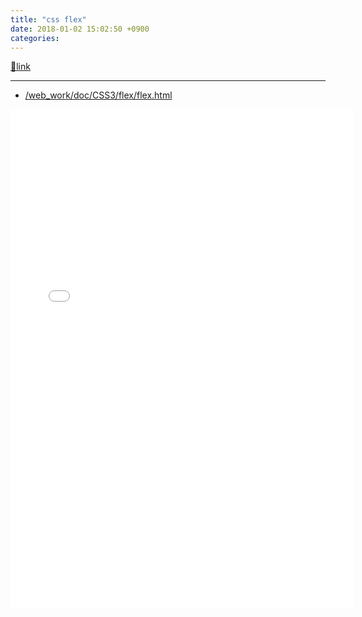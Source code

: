 ```yaml
---
title: "css flex"
date: 2018-01-02 15:02:50 +0900
categories: 
---
```

[🔗link](http://www.mins01.com/mh/tech/read/1128)
***


- [/web_work/doc/CSS3/flex/flex.html](/web_work/doc/CSS3/flex/flex.html "/web_work/doc/CSS3/flex/flex.html")

<iframe frameborder="0" height="800" src="/web_work/doc/CSS3/flex/flex.html" style="border-width: 0px;" width="550"></iframe>  

